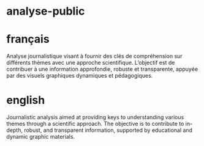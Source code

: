 # analyse-public
# français
Analyse journalistique visant à fournir des clés de compréhension sur différents thèmes avec une approche scientifique. L’objectif est de contribuer à une information approfondie, robuste et transparente, appuyée par des visuels graphiques dynamiques et pédagogiques.

# english
Journalistic analysis aimed at providing keys to understanding various themes through a scientific approach. The objective is to contribute to in-depth, robust, and transparent information, supported by educational and dynamic graphic materials.
